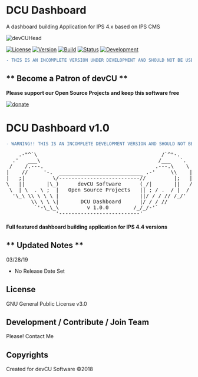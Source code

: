 # DCU Dashboard
A dashboard building Application for IPS 4.x based on IPS CMS

![devCUHead](https://www.devcu.net/mediasrc/githubhead_2.gif?V=1.4)

[![License](https://img.shields.io/badge/License-GNUv3-blue.svg)](https://github.com/devCU/DCU-Dashboard/blob/master/LICENSE) [![Version](https://img.shields.io/badge/Version-1.0.0-blue.svg)](https://www.devcu.com/forums/devcu-tracker/dcu-dashboard/)
    [![Build](https://img.shields.io/badge/Build-Beta2-lightgrey.svg)](https://www.devcu.com/forums/devcu-tracker/dcu-dashboard/)
    [![Status](https://img.shields.io/badge/Status-Current-green.svg)](https://www.devcu.com/forums/devcu-tracker/dcu-dashboard/)
    [![Development](https://img.shields.io/badge/Development-Active-blue.svg)](https://www.devcu.com/forums/devcu-tracker/dcu-dashboard/)

```diff
- THIS IS AN INCOMPLETE VERSION UNDER DEVELOPMENT AND SHOULD NOT BE USED IN ANY ENVIRONMENT!!!
```

## ** Become a Patron of devCU **
	
**Please support our Open Source Projects and keep this software free**

[![donate](https://www.devcu.net/mediasrc/become_a_patron_button.png)](https://www.patreon.com/devcu/)


# DCU Dashboard v1.0

```diff
- WARNING!! THIS IS AN INCOMPLETE DEVELOPMENT VERSION AND SHOULD NOT BE USED IN A PRODUCTION ENVIRONMENT!
```

<pre>
    .-"^`\                                        /`^"-.
  .'   ___\                                      /___   `.
 /    /.---.                                    .---.\    \
|    //     '-.  ___________________________ .-'     \\    |
|   ;|         \/--------------------------//         |;   |
\   ||       |\_)      devCU Software      (_/|       ||   /
 \  | \  . \ ;  |   Open Source Projects   || ; / .  / |  /
  '\_\ \\ \ \ \ |                          ||/ / / // /_/'
        \\ \ \ \|       DCU Dashboard      |/ / / //
         `'-\_\_\         v 1.0.0        /_/_/-'`
                '--------------------------'
</pre>


#### Full featured dashboard building application for IPS 4.4 versions

## ** Updated Notes **

03/28/19

- No Release Date Set


## License

GNU General Public License v3.0

## Development / Contribute / Join Team

Please! Contact Me

## Copyrights

Created for devCU Software ©2018

